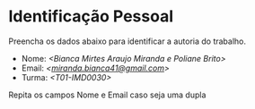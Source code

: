 # Identificação Pessoal

Preencha os dados abaixo para identificar a autoria do trabalho.

- Nome: *\<Bianca Mirtes Araujo Miranda e Poliane Brito>*
- Email: *\<miranda.bianca41@gmail.com>*
- Turma: *\<T01-IMD0030>*

Repita os campos Nome e Email caso seja uma dupla
